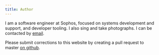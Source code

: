 ```yaml
---
title: Author
---
```


I am a software engineer at Sophos, focused on systems development and support, and developer tooling. I also sing and take photographs. I can be contacted by [email](mailto:alex@alexander-brett.co.uk).

Please submit corrections to this website by creating a pull request to master [on github](https://github.com/alexander-brett/alexander-brett.github.io).

